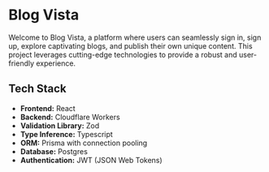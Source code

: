# Blog Vista

Welcome to Blog Vista, a platform where users can seamlessly sign in, sign up, explore captivating blogs, and publish their own unique content. This project leverages cutting-edge technologies to provide a robust and user-friendly experience.

## Tech Stack

- **Frontend:** React
- **Backend:** Cloudflare Workers
- **Validation Library:** Zod
- **Type Inference:** Typescript
- **ORM:** Prisma with connection pooling
- **Database:** Postgres
- **Authentication:** JWT (JSON Web Tokens)






